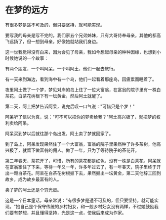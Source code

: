 # 在梦的远方

有很多梦是遥不可及的，但只要坚持，就可能实现。 

要写我的母亲是写不完的，我们家五个兄弟姊妹，只有大哥侍奉母亲，其他的都高飞远扬了，但一想到母亲，好像她就站我们身边。 

这一世我觉得没有白来，因为会见了母亲，我如今想起母亲的种种因缘，也想到小时候她说的一个故事： 

有两个朋友，一个叫阿呆，一个叫阿土，他们一起去旅行。 

有一天来到海边，看到海中有一个岛，他们一起看着那座岛，因疲累而睡着了。 

夜里阿土做了一个梦，梦见对岸的岛上住了一位大富翁，在富翁的院子里有一株白茶花，白茶花树根下有一坛黄金，然后阿土就醒了。 

第二天，阿土把梦告诉阿呆，说完后叹一口气说："可惜只是个梦！" 

阿呆听了信以为真，说："可不可以把你的梦卖给我？"阿土高兴极了，就把梦的权利卖给阿呆。 

阿呆买到梦以后就往那个岛出发，阿土卖了梦就回家了。 

到了岛上，阿呆发现果然住了一个大富翁，富翁的院子里果然种了许多茶树，他高兴极了，就留下做富翁的佣人。做了一年，只为了等待院子的茶花开。 

第二年春天，茶花开了，可惜，所有的茶花都是红色，没有一株是白茶花。阿呆就在富翁家住了下来，等待一年又一年，许多年过去了，有一年春天，院子里终于开出一颗白茶花。阿呆在白茶花树根掘下去，果然掘出一坛黄金，第二天他辞工回到故乡，成为故乡最富有的人。 

卖了梦的阿土还是个穷光蛋。 

这是一个日本童话，母亲常说："有很多梦是遥不可及的，但只要坚持，就可能实现。"她自己是个保守传统的乡村妇女，和一般乡村妇女没有两样，不过她鼓励我们要有梦想，并且懂得坚持，光是这一点，使我后来成为作家。
 